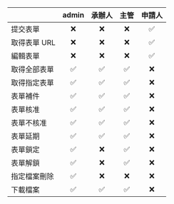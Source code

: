 |              | admin | 承辦人 | 主管 | 申請人 |
| :----------- | :---: | :----: | :--: | :----: |
| 提交表單     |  ❌   |   ❌   |  ❌  |   ✅   |
| 取得表單 URL |  ❌   |   ❌   |  ❌  |   ✅   |
| 編輯表單     |  ❌   |   ❌   |  ❌  |   ✅   |
| 取得全部表單 |  ✅   |   ✅   |  ✅  |   ❌   |
| 取得指定表單 |  ✅   |   ✅   |  ✅  |   ❌   |
| 表單補件     |  ✅   |   ✅   |  ✅  |   ❌   |
| 表單核准     |  ✅   |   ✅   |  ✅  |   ❌   |
| 表單不核准   |  ✅   |   ✅   |  ✅  |   ❌   |
| 表單延期     |  ✅   |   ✅   |  ✅  |   ❌   |
| 表單鎖定     |  ✅   |   ❌   |  ✅  |   ❌   |
| 表單解鎖     |  ✅   |   ❌   |  ✅  |   ❌   |
| 指定檔案刪除 |  ✅   |   ❌   |  ❌  |   ❌   |
| 下載檔案     |  ✅   |   ✅   |  ✅  |   ❌   |
